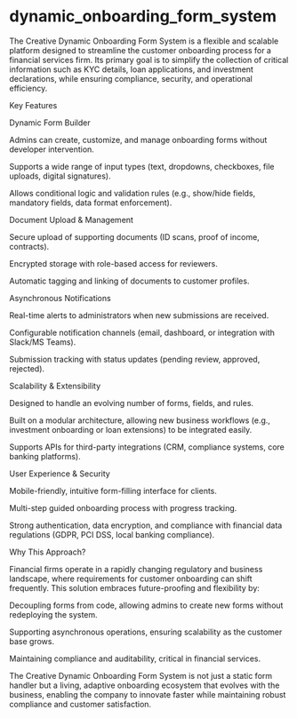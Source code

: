 # dynamic_onboarding_form_system
The Creative Dynamic Onboarding Form System is a flexible and scalable platform designed to streamline the customer onboarding process for a financial services firm. Its primary goal is to simplify the collection of critical information such as KYC details, loan applications, and investment declarations, while ensuring compliance, security, and operational efficiency.

Key Features

Dynamic Form Builder

Admins can create, customize, and manage onboarding forms without developer intervention.

Supports a wide range of input types (text, dropdowns, checkboxes, file uploads, digital signatures).

Allows conditional logic and validation rules (e.g., show/hide fields, mandatory fields, data format enforcement).

Document Upload & Management

Secure upload of supporting documents (ID scans, proof of income, contracts).

Encrypted storage with role-based access for reviewers.

Automatic tagging and linking of documents to customer profiles.

Asynchronous Notifications

Real-time alerts to administrators when new submissions are received.

Configurable notification channels (email, dashboard, or integration with Slack/MS Teams).

Submission tracking with status updates (pending review, approved, rejected).

Scalability & Extensibility

Designed to handle an evolving number of forms, fields, and rules.

Built on a modular architecture, allowing new business workflows (e.g., investment onboarding or loan extensions) to be integrated easily.

Supports APIs for third-party integrations (CRM, compliance systems, core banking platforms).

User Experience & Security

Mobile-friendly, intuitive form-filling interface for clients.

Multi-step guided onboarding process with progress tracking.

Strong authentication, data encryption, and compliance with financial data regulations (GDPR, PCI DSS, local banking compliance).

Why This Approach?

Financial firms operate in a rapidly changing regulatory and business landscape, where requirements for customer onboarding can shift frequently. This solution embraces future-proofing and flexibility by:

Decoupling forms from code, allowing admins to create new forms without redeploying the system.

Supporting asynchronous operations, ensuring scalability as the customer base grows.

Maintaining compliance and auditability, critical in financial services.

The Creative Dynamic Onboarding Form System is not just a static form handler but a living, adaptive onboarding ecosystem that evolves with the business, enabling the company to innovate faster while maintaining robust compliance and customer satisfaction.
